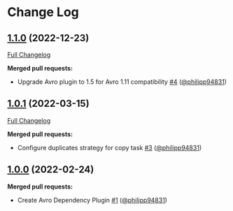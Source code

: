 # Change Log

## [1.1.0](https://github.com/bakdata/gradle-avro-dependency-plugin/tree/1.1.0) (2022-12-23)
[Full Changelog](https://github.com/bakdata/gradle-avro-dependency-plugin/compare/1.0.1...1.1.0)

**Merged pull requests:**

- Upgrade Avro plugin to 1.5 for Avro 1.11 compatibility [\#4](https://github.com/bakdata/gradle-avro-dependency-plugin/pull/4) ([@philipp94831](https://github.com/philipp94831))

## [1.0.1](https://github.com/bakdata/gradle-avro-dependency-plugin/tree/1.0.1) (2022-03-15)
[Full Changelog](https://github.com/bakdata/gradle-avro-dependency-plugin/compare/1.0.0...1.0.1)

**Merged pull requests:**

- Configure duplicates strategy for copy task [\#3](https://github.com/bakdata/gradle-avro-dependency-plugin/pull/3) ([@philipp94831](https://github.com/philipp94831))

## [1.0.0](https://github.com/bakdata/gradle-avro-dependency-plugin/tree/1.0.0) (2022-02-24)

**Merged pull requests:**

- Create Avro Dependency Plugin [\#1](https://github.com/bakdata/gradle-avro-dependency-plugin/pull/1) ([@philipp94831](https://github.com/philipp94831))
